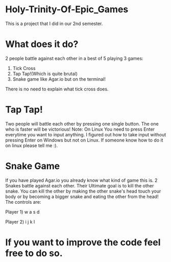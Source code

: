 # Holy-Trinity-Of-Epic_Games
This is a project that I did in our 2nd semester.
# What does it do?
2 people battle against each other in a best of 5 playing 3 games:
1) Tick Cross
2) Tap Tap!(Which is quite brutal)
3) Snake game like Agar.io but on the terminal!


There is no need to explain what tick cross does.
# Tap Tap!
Two people will battle each other by pressing one single button. The one who is faster will be victorious!
Note: On Linux You need to press Enter everytime you want to input anything. I figured out how to take input without pressing Enter on Windows but not on Linux. If someone know how to do it on linux please tell me :).
# Snake Game
If you have played Agar.io you already know what kind of game this is. 2 Snakes battle against each other. Their Ultimate goal is to kill the other snake. You can kill the other by making the other snake's head touch your body or by becoming a bigger snake and eating the other from the head!
The controls are:


Player 1) w a s d


Player 2) i j k l
# If you want to improve the code feel free to do so.
